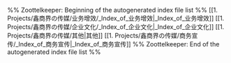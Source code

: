 %% Zoottelkeeper: Beginning of the autogenerated index file list  %%
 [[1. Projects/鑫商界の传媒/业务增效/_Index_of_业务增效|_Index_of_业务增效]]
 [[1. Projects/鑫商界の传媒/企业文化/_Index_of_企业文化|_Index_of_企业文化]]
 [[1. Projects/鑫商界の传媒/其他|其他]]
 [[1. Projects/鑫商界の传媒/商务宣传/_Index_of_商务宣传|_Index_of_商务宣传]]
%% Zoottelkeeper: End of the autogenerated index file list  %%
